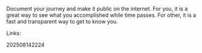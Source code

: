 Document your journey and make it public on the internet.
For you, it is a great way to see what you accomplished while time passes.
For other, it is a fast and transparent way to get to know you.

Links:

202508142224


